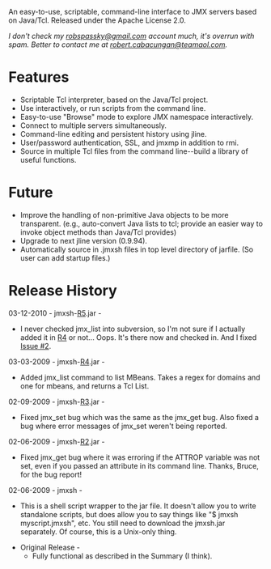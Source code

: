 An easy-to-use, scriptable, command-line interface to JMX servers based on Java/Tcl.  Released under the Apache License 2.0.

_I don't check my robspassky@gmail.com account much, it's overrun with spam.  Better to contact me at robert.cabacungan@teamaol.com._

# Features #

  * Scriptable Tcl interpreter, based on the Java/Tcl project.
  * Use interactively, or run scripts from the command line.
  * Easy-to-use "Browse" mode to explore JMX namespace interactively.
  * Connect to multiple servers simultaneously.
  * Command-line editing and persistent history using jline.
  * User/password authentication, SSL, and jmxmp in addition to rmi.
  * Source in multiple Tcl files from the command line--build a library of useful functions.

# Future #

  * Improve the handling of non-primitive Java objects to be more transparent.  (e.g., auto-convert Java lists to tcl; provide an easier way to invoke object methods than Java/Tcl provides)
  * Upgrade to next jline version (0.9.94).
  * Automatically source in .jmxsh files in top level directory of jarfile.  (So user can add startup files.)

# Release History #

03-12-2010 - jmxsh-[R5](https://code.google.com/p/jmxsh/source/detail?r=5).jar -
  * I never checked jmx\_list into subversion, so I'm not sure if I actually added it in [R4](https://code.google.com/p/jmxsh/source/detail?r=4) or not...  Oops.  It's there now and checked in.  And I fixed [Issue #2](https://code.google.com/p/jmxsh/issues/detail?id=#2).

03-03-2009 - jmxsh-[R4](https://code.google.com/p/jmxsh/source/detail?r=4).jar -
  * Added jmx\_list command to list MBeans.  Takes a regex for domains and one for mbeans, and returns a Tcl List.

02-09-2009 - jmxsh-[R3](https://code.google.com/p/jmxsh/source/detail?r=3).jar -
  * Fixed jmx\_set bug which was the same as the jmx\_get bug.  Also fixed a bug where error messages of jmx\_set weren't being reported.

02-06-2009 - jmxsh-[R2](https://code.google.com/p/jmxsh/source/detail?r=2).jar -
  * Fixed jmx\_get bug where it was erroring if the ATTROP variable was not set, even if you passed an attribute in its command line.  Thanks, Bruce, for the bug report!

02-06-2009 - jmxsh -
  * This is a shell script wrapper to the jar file.  It doesn't allow you to write standalone scripts, but does allow you to say things like "$ jmxsh myscript.jmxsh", etc.  You still need to download the jmxsh.jar separately.  Of course, this is a Unix-only thing.

- Original Release -
  * Fully functional as described in the Summary (I think).